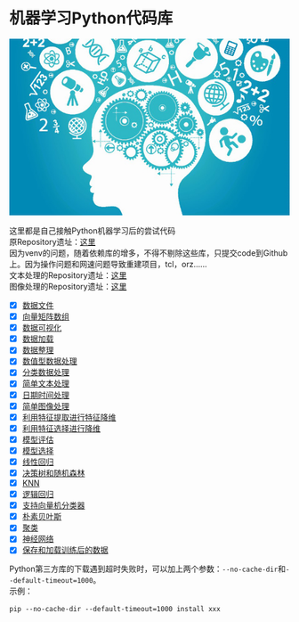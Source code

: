 # 机器学习Python代码库

![机器学习](images/machine_learning.jpg)

这里都是自己接触Python机器学习后的尝试代码<br/>
原Repository遗址：[这里](../../../machine_learning_python_codes)<br/>
因为venv的问题，随着依赖库的增多，不得不剔除这些库，只提交code到Github上。因为操作问题和网速问题导致重建项目，tcl，orz……<br/>
文本处理的Repository遗址：[这里](../../../python-text-processing-training)<br/>
图像处理的Repository遗址：[这里](../../../python-image-processing-training)<br/>

- [x] [数据文件](src/data_files)
- [x] [向量矩阵数组](src/向量矩阵数组)
- [x] [数据可视化](src/数据可视化)
- [x] [数据加载](src/数据加载)
- [x] [数据整理](src/数据整理)
- [x] [数值型数据处理](src/数值型数据处理)
- [x] [分类数据处理](src/分类数据处理)
- [x] [简单文本处理](src/简单文本处理)
- [x] [日期时间处理](src/日期时间处理)
- [x] [简单图像处理](src/简单图像处理)
- [x] [利用特征提取进行特征降维](src/利用特征提取进行特征降维)
- [x] [利用特征选择进行降维](src/利用特征选择进行降维)
- [x] [模型评估](src/模型评估)
- [x] [模型选择](src/模型选择)
- [x] [线性回归](src/线性回归)
- [x] [决策树和随机森林](src/决策树和随机森林)
- [x] [KNN](src/KNN)
- [x] [逻辑回归](src/逻辑回归)
- [x] [支持向量机分类器](src/支持向量机分类器)
- [x] [朴素贝叶斯](src/朴素贝叶斯)
- [x] [聚类](src/聚类)
- [x] [神经网络](src/神经网络)
- [x] [保存和加载训练后的数据](src/保存和加载训练后的数据)

Python第三方库的下载遇到超时失败时，可以加上两个参数：`--no-cache-dir`和`--default-timeout=1000`。<br/>
示例：
```shell
pip --no-cache-dir --default-timeout=1000 install xxx
```
